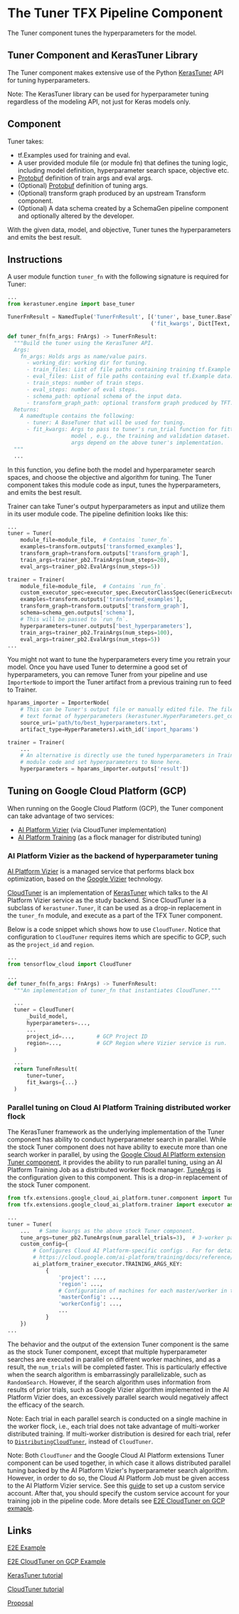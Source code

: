 # The Tuner TFX Pipeline Component

The Tuner component tunes the hyperparameters for the model.

## Tuner Component and KerasTuner Library

The Tuner component makes extensive use of the Python
[KerasTuner](https://www.tensorflow.org/tutorials/keras/keras_tuner) API for
tuning hyperparameters.

Note: The KerasTuner library can be used for hyperparameter tuning regardless of
the modeling API, not just for Keras models only.

## Component

Tuner takes:

*   tf.Examples used for training and eval.
*   A user provided module file (or module fn) that defines the tuning logic,
    including model definition, hyperparameter search space, objective etc.
*   [Protobuf](https://developers.google.com/protocol-buffers) definition of
    train args and eval args.
*   (Optional) [Protobuf](https://developers.google.com/protocol-buffers)
    definition of tuning args.
*   (Optional) transform graph produced by an upstream Transform component.
*   (Optional) A data schema created by a SchemaGen pipeline component and
    optionally altered by the developer.

With the given data, model, and objective, Tuner tunes the hyperparameters and
emits the best result.

## Instructions

A user module function `tuner_fn` with the following signature is required for
Tuner:

```python
...
from kerastuner.engine import base_tuner

TunerFnResult = NamedTuple('TunerFnResult', [('tuner', base_tuner.BaseTuner),
                                             ('fit_kwargs', Dict[Text, Any])])

def tuner_fn(fn_args: FnArgs) -> TunerFnResult:
  """Build the tuner using the KerasTuner API.
  Args:
    fn_args: Holds args as name/value pairs.
      - working_dir: working dir for tuning.
      - train_files: List of file paths containing training tf.Example data.
      - eval_files: List of file paths containing eval tf.Example data.
      - train_steps: number of train steps.
      - eval_steps: number of eval steps.
      - schema_path: optional schema of the input data.
      - transform_graph_path: optional transform graph produced by TFT.
  Returns:
    A namedtuple contains the following:
      - tuner: A BaseTuner that will be used for tuning.
      - fit_kwargs: Args to pass to tuner's run_trial function for fitting the
                    model , e.g., the training and validation dataset. Required
                    args depend on the above tuner's implementation.
  """
  ...
```

In this function, you define both the model and hyperparameter search spaces,
and choose the objective and algorithm for tuning. The Tuner component takes
this module code as input, tunes the hyperparameters, and emits the best result.

Trainer can take Tuner's output hyperparameters as input and utilize them in
its user module code. The pipeline definition looks like this:

```python
...
tuner = Tuner(
    module_file=module_file,  # Contains `tuner_fn`.
    examples=transform.outputs['transformed_examples'],
    transform_graph=transform.outputs['transform_graph'],
    train_args=trainer_pb2.TrainArgs(num_steps=20),
    eval_args=trainer_pb2.EvalArgs(num_steps=5))

trainer = Trainer(
    module_file=module_file,  # Contains `run_fn`.
    custom_executor_spec=executor_spec.ExecutorClassSpec(GenericExecutor),
    examples=transform.outputs['transformed_examples'],
    transform_graph=transform.outputs['transform_graph'],
    schema=schema_gen.outputs['schema'],
    # This will be passed to `run_fn`.
    hyperparameters=tuner.outputs['best_hyperparameters'],
    train_args=trainer_pb2.TrainArgs(num_steps=100),
    eval_args=trainer_pb2.EvalArgs(num_steps=5))
...
```

You might not want to tune the hyperparameters every time you retrain your
model. Once you have used Tuner to determine a good set of hyperparameters, you
can remove Tuner from your pipeline and use `ImporterNode` to import the Tuner
artifact from a previous training run to feed to Trainer.

```python
hparams_importer = ImporterNode(
    # This can be Tuner's output file or manually edited file. The file contains
    # text format of hyperparameters (kerastuner.HyperParameters.get_config())
    source_uri='path/to/best_hyperparameters.txt',
    artifact_type=HyperParameters).with_id('import_hparams')

trainer = Trainer(
    ...
    # An alternative is directly use the tuned hyperparameters in Trainer's user
    # module code and set hyperparameters to None here.
    hyperparameters = hparams_importer.outputs['result'])
```

## Tuning on Google Cloud Platform (GCP)

When running on the Google Cloud Platform (GCP), the Tuner component can take
advantage of two services:

*   [AI Platform Vizier](https://cloud.google.com/ai-platform/optimizer/docs/overview)
    (via CloudTuner implementation)
*   [AI Platform Training](https://cloud.google.com/ai-platform/training/docs)
    (as a flock manager for distributed tuning)

### AI Platform Vizier as the backend of hyperparameter tuning

[AI Platform Vizier](https://cloud.google.com/ai-platform/optimizer/docs/overview)
is a managed service that performs black box optimization, based on the
[Google Vizier](https://storage.googleapis.com/pub-tools-public-publication-data/pdf/bcb15507f4b52991a0783013df4222240e942381.pdf)
technology.

[CloudTuner](https://github.com/tensorflow/cloud/blob/master/src/python/tensorflow_cloud/tuner/tuner.py)
is an implementation of
[KerasTuner](https://www.tensorflow.org/tutorials/keras/keras_tuner) which talks
to the AI Platform Vizier service as the study backend. Since CloudTuner is a
subclass of `kerastuner.Tuner`, it can be used as a drop-in replacement in the
`tuner_fn` module, and execute as a part of the TFX Tuner component.

Below is a code snippet which shows how to use `CloudTuner`. Notice that
configuration to `CloudTuner` requires items which are specific to GCP, such as
the `project_id` and `region`.

```python
...
from tensorflow_cloud import CloudTuner

...
def tuner_fn(fn_args: FnArgs) -> TunerFnResult:
  """An implementation of tuner_fn that instantiates CloudTuner."""

  ...
  tuner = CloudTuner(
      _build_model,
      hyperparameters=...,
      ...
      project_id=...,       # GCP Project ID
      region=...,           # GCP Region where Vizier service is run.
  )

  ...
  return TuneFnResult(
      tuner=tuner,
      fit_kwargs={...}
  )

```

### Parallel tuning on Cloud AI Platform Training distributed worker flock

The KerasTuner framework as the underlying implementation of the Tuner component
has ability to conduct hyperparameter search in parallel. While the stock Tuner
component does not have ability to execute more than one search worker in
parallel, by using the
[Google Cloud AI Platform extension Tuner component](https://github.com/tensorflow/tfx/blob/master/tfx/extensions/google_cloud_ai_platform/tuner/component.py),
it provides the ability to run parallel tuning, using an AI Platform Training
Job as a distributed worker flock manager.
[TuneArgs](https://github.com/tensorflow/tfx/blob/master/tfx/proto/tuner.proto)
is the configuration given to this component. This is a drop-in replacement of
the stock Tuner component.

```python
from tfx.extensions.google_cloud_ai_platform.tuner.component import Tuner
from tfx.extensions.google_cloud_ai_platform.trainer import executor as ai_platform_trainer_executor

...
tuner = Tuner(
    ...   # Same kwargs as the above stock Tuner component.
    tune_args=tuner_pb2.TuneArgs(num_parallel_trials=3),  # 3-worker parallel
    custom_config={
        # Configures Cloud AI Platform-specific configs . For for details, see
        # https://cloud.google.com/ai-platform/training/docs/reference/rest/v1/projects.jobs#traininginput.
        ai_platform_trainer_executor.TRAINING_ARGS_KEY:
            {
                'project': ...,
                'region': ...,
                # Configuration of machines for each master/worker in the flock.
                'masterConfig': ...,
                'workerConfig': ...,
                ...
            }
    })
...

```

The behavior and the output of the extension Tuner component is the same as the
stock Tuner component, except that multiple hyperparameter searches are executed
in parallel on different worker machines, and as a result, the `num_trials` will
be completed faster. This is particularly effective when the search algorithm is
embarrassingly parallelizable, such as `RandomSearch`. However, if the search
algorithm uses information from results of prior trials, such as Google Vizier
algorithm implemented in the AI Platform Vizier does, an excessively parallel
search would negatively affect the efficacy of the search.

Note: Each trial in each parallel search is conducted on a single machine in the
worker flock, i.e., each trial does not take advantage of multi-worker
distributed training. If multi-worker distribution is desired for each trial,
refer to
[`DistributingCloudTuner`](https://github.com/tensorflow/cloud/blob/b9c8752f5c53f8722dfc0b5c7e05be52e62597a8/src/python/tensorflow_cloud/tuner/tuner.py#L384-L676),
instead of `CloudTuner`.

Note: Both `CloudTuner` and the Google Cloud AI Platform extensions Tuner
component can be used together, in which case it allows distributed parallel
tuning backed by the AI Platform Vizier's hyperparameter search algorithm.
However, in order to do so, the Cloud AI Platform Job must be given access to
the AI Platform Vizier service. See this
[guide](https://cloud.google.com/ai-platform/training/docs/custom-service-account#custom)
to set up a custom service account. After that, you should specify the custom
service account for your training job in the pipeline code. More details see
[E2E CloudTuner on GCP exmaple](https://github.com/tensorflow/tfx/blob/master/tfx/examples/penguin/penguin_pipeline_kubeflow_gcp.py).

## Links

[E2E Example](https://github.com/tensorflow/tfx/blob/master/tfx/examples/penguin/penguin_pipeline_local.py)

[E2E CloudTuner on GCP Example](https://github.com/tensorflow/tfx/blob/master/tfx/examples/penguin/penguin_pipeline_kubeflow_gcp.py)

[KerasTuner tutorial](https://www.tensorflow.org/tutorials/keras/keras_tuner)

[CloudTuner tutorial](https://github.com/GoogleCloudPlatform/ai-platform-samples/blob/master/notebooks/samples/optimizer/ai_platform_vizier_tuner.ipynb)

[Proposal](https://github.com/tensorflow/community/blob/master/rfcs/20200420-tfx-tuner-component.md)
